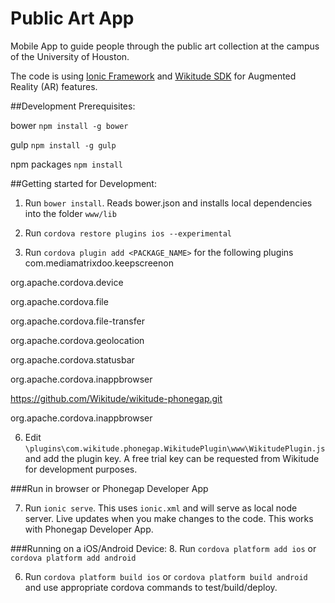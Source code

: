 Public Art App
==========
Mobile App to guide people through the public art collection at the campus of the University of Houston.

The code is using [Ionic Framework](http://ionicframework.com/) and [Wikitude SDK](http://www.wikitude.com/products/wikitude-sdk/) for Augmented Reality (AR) features.

##Development Prerequisites:

bower `npm install -g bower`

gulp `npm install -g gulp`

npm packages `npm install`

##Getting started for Development:

1. Run `bower install`. Reads bower.json and installs local dependencies into the folder `www/lib`

2. Run `cordova restore plugins ios --experimental`

3. Run `cordova plugin add <PACKAGE_NAME>` for the following plugins
com.mediamatrixdoo.keepscreenon

org.apache.cordova.device

org.apache.cordova.file

org.apache.cordova.file-transfer

org.apache.cordova.geolocation

org.apache.cordova.statusbar

org.apache.cordova.inappbrowser

https://github.com/Wikitude/wikitude-phonegap.git

org.apache.cordova.inappbrowser

6. Edit `\plugins\com.wikitude.phonegap.WikitudePlugin\www\WikitudePlugin.js` and add the plugin key. A free trial key can be requested from Wikitude for development purposes.

###Run in browser or Phonegap Developer App
 
7. Run `ionic serve`.
This uses `ionic.xml` and will serve as local node server. Live updates when you make changes to the code. This works with Phonegap Developer App.

###Running on a iOS/Android Device:
8. Run `cordova platform add ios` or `cordova platform add android`

6. Run `cordova platform build ios` or `cordova platform build android` and use appropriate cordova commands to test/build/deploy.
